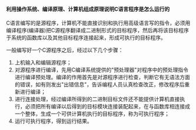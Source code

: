 #### 利用操作系统、编译原理、计算机组成原理说明C语言程序是怎么运行的
C语言编写的是源程序，计算机不能直接识别和执行用高级语言写的指令，必须用编译程序(编译器)把C源程序翻译成二进制形式的目标程序，然后再将该目标程序于系统的函数库以及其他目标程序连接起来，形成可执行的目标程序。  

一般编写好一个C源程序之后，经过以下几个步骤：  
1. 上机输入和编辑源程序；
2. 对源程序进行编译，先用C编译系统提供的"预处理器"对程序中的预处理指令进行编译预处理。编译的作用首先是对源程序进行检查，判断它有无语法方面的错误，如有则发出"出错信息"，告诉编程人员认真检查改正，修改程序后重新进行编译；
3. 进行连接处理，经过编译所得到的二进制目标文件还不能提供计算机直接执行，必须把所有编译以后得到的目标模块连接装配起来，在与函数库相连接成一个整体，生成一个可供计算机执行的目标程序，称为可执行程序；
4. 运行可执行程序，得到运行结果。
